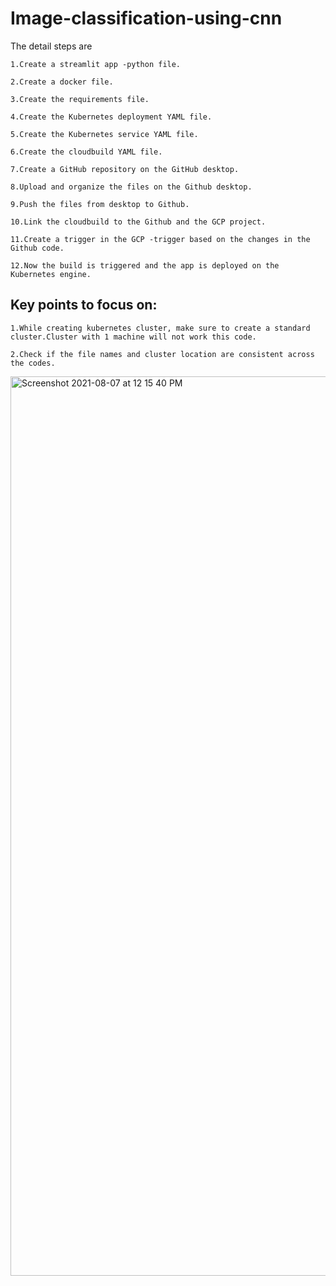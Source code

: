 # Image-classification-using-cnn
The detail steps are

    1.Create a streamlit app -python file.

    2.Create a docker file.
  
    3.Create the requirements file.
  
    4.Create the Kubernetes deployment YAML file.
  
    5.Create the Kubernetes service YAML file.
  
    6.Create the cloudbuild YAML file.
  
    7.Create a GitHub repository on the GitHub desktop.
  
    8.Upload and organize the files on the Github desktop.
  
    9.Push the files from desktop to Github.
  
    10.Link the cloudbuild to the Github and the GCP project.
  
    11.Create a trigger in the GCP -trigger based on the changes in the Github code.
  
    12.Now the build is triggered and the app is deployed on the Kubernetes engine.
 
 
## Key points to focus on:

    1.While creating kubernetes cluster, make sure to create a standard cluster.Cluster with 1 machine will not work this code.

    2.Check if the file names and cluster location are consistent across the codes.
<img width="1439" alt="Screenshot 2021-08-07 at 12 15 40 PM" src="https://user-images.githubusercontent.com/86912972/128591370-83ee487e-9d03-425b-a1fb-a69730a0b8bf.png">


